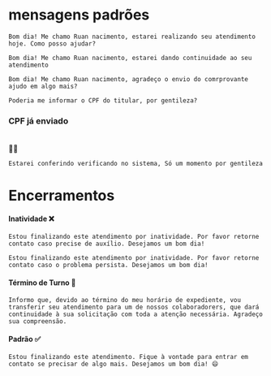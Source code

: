 # mensagens padrões 

```text
Bom dia! Me chamo Ruan nacimento, estarei realizando seu atendimento hoje. Como posso ajudar?
```
```text
Bom dia! Me chamo Ruan nacimento, estarei dando continuidade ao seu atendimento
```
```text
Bom dia! Me chamo Ruan nacimento, agradeço o envio do comrprovante ajudo em algo mais? 
```
```text
Poderia me informar o CPF do titular, por gentileza?
```

### CPF já enviado <br><br>
🙍‍♂️
```text
Estarei conferindo verificando no sistema, Só um momento por gentileza 
```
# Encerramentos
#### Inatividade ❌
```text
Estou finalizando este atendimento por inatividade. Por favor retorne contato caso precise de auxílio. Desejamos um bom dia!
```
```text
Estou finalizando este atendimento por inatividade. Por favor retorne contato caso o problema persista. Desejamos um bom dia!
```
#### Término de Turno 🔄️
```text
Informo que, devido ao término do meu horário de expediente, vou transferir seu atendimento para um de nossos colaboradorers, que dará continuidade à sua solicitação com toda a atenção necessária. Agradeço sua compreensão.
```
#### Padrão ✅
```text
Estou finalizando este atendimento. Fique à vontade para entrar em contato se precisar de algo mais. Desejamos um bom dia! 😄
```
